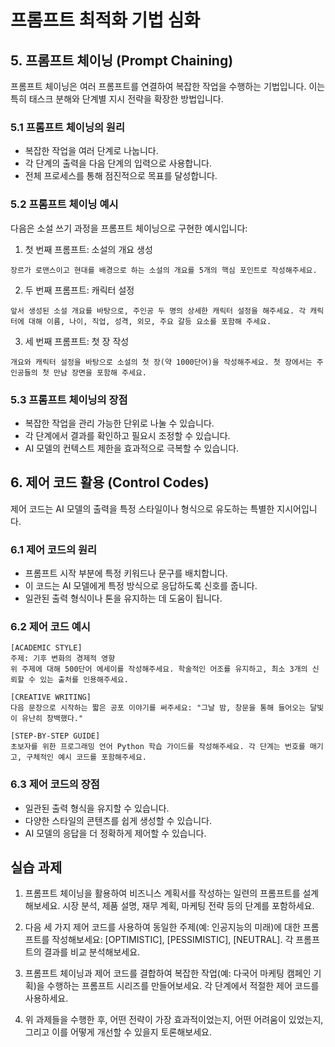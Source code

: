 # 프롬프트 최적화 기법 심화

## 5. 프롬프트 체이닝 (Prompt Chaining)

프롬프트 체이닝은 여러 프롬프트를 연결하여 복잡한 작업을 수행하는 기법입니다. 이는 특히 태스크 분해와 단계별 지시 전략을 확장한 방법입니다.

### 5.1 프롬프트 체이닝의 원리

- 복잡한 작업을 여러 단계로 나눕니다.
- 각 단계의 출력을 다음 단계의 입력으로 사용합니다.
- 전체 프로세스를 통해 점진적으로 목표를 달성합니다.

### 5.2 프롬프트 체이닝 예시

다음은 소설 쓰기 과정을 프롬프트 체이닝으로 구현한 예시입니다:

1. 첫 번째 프롬프트: 소설의 개요 생성
```
장르가 로맨스이고 현대를 배경으로 하는 소설의 개요를 5개의 핵심 포인트로 작성해주세요.
```

2. 두 번째 프롬프트: 캐릭터 설정
```
앞서 생성된 소설 개요를 바탕으로, 주인공 두 명의 상세한 캐릭터 설정을 해주세요. 각 캐릭터에 대해 이름, 나이, 직업, 성격, 외모, 주요 갈등 요소를 포함해 주세요.
```

3. 세 번째 프롬프트: 첫 장 작성
```
개요와 캐릭터 설정을 바탕으로 소설의 첫 장(약 1000단어)을 작성해주세요. 첫 장에서는 주인공들의 첫 만남 장면을 포함해 주세요.
```

### 5.3 프롬프트 체이닝의 장점

- 복잡한 작업을 관리 가능한 단위로 나눌 수 있습니다.
- 각 단계에서 결과를 확인하고 필요시 조정할 수 있습니다.
- AI 모델의 컨텍스트 제한을 효과적으로 극복할 수 있습니다.

## 6. 제어 코드 활용 (Control Codes)

제어 코드는 AI 모델의 출력을 특정 스타일이나 형식으로 유도하는 특별한 지시어입니다.

### 6.1 제어 코드의 원리

- 프롬프트 시작 부분에 특정 키워드나 문구를 배치합니다.
- 이 코드는 AI 모델에게 특정 방식으로 응답하도록 신호를 줍니다.
- 일관된 출력 형식이나 톤을 유지하는 데 도움이 됩니다.

### 6.2 제어 코드 예시

```
[ACADEMIC STYLE]
주제: 기후 변화의 경제적 영향
위 주제에 대해 500단어 에세이를 작성해주세요. 학술적인 어조를 유지하고, 최소 3개의 신뢰할 수 있는 출처를 인용해주세요.

[CREATIVE WRITING]
다음 문장으로 시작하는 짧은 공포 이야기를 써주세요: "그날 밤, 창문을 통해 들어오는 달빛이 유난히 창백했다."

[STEP-BY-STEP GUIDE]
초보자를 위한 프로그래밍 언어 Python 학습 가이드를 작성해주세요. 각 단계는 번호를 매기고, 구체적인 예시 코드를 포함해주세요.
```

### 6.3 제어 코드의 장점

- 일관된 출력 형식을 유지할 수 있습니다.
- 다양한 스타일의 콘텐츠를 쉽게 생성할 수 있습니다.
- AI 모델의 응답을 더 정확하게 제어할 수 있습니다.

## 실습 과제

1. 프롬프트 체이닝을 활용하여 비즈니스 계획서를 작성하는 일련의 프롬프트를 설계해보세요. 시장 분석, 제품 설명, 재무 계획, 마케팅 전략 등의 단계를 포함하세요.

2. 다음 세 가지 제어 코드를 사용하여 동일한 주제(예: 인공지능의 미래)에 대한 프롬프트를 작성해보세요: [OPTIMISTIC], [PESSIMISTIC], [NEUTRAL]. 각 프롬프트의 결과를 비교 분석해보세요.

3. 프롬프트 체이닝과 제어 코드를 결합하여 복잡한 작업(예: 다국어 마케팅 캠페인 기획)을 수행하는 프롬프트 시리즈를 만들어보세요. 각 단계에서 적절한 제어 코드를 사용하세요.

4. 위 과제들을 수행한 후, 어떤 전략이 가장 효과적이었는지, 어떤 어려움이 있었는지, 그리고 이를 어떻게 개선할 수 있을지 토론해보세요.

